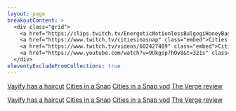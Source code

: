 ```yaml
---
layout: page
breakoutContent: >
  <div class="grid">
    <a href="https://clips.twitch.tv/EnergeticMotionlessBulgogiHoneyBadger" class="embed">Vayify has a haircut</a>
    <a href="https://www.twitch.tv/citiesinasnap" class="embed">Cities in a Snap</a>
    <a href="https://www.twitch.tv/videos/602427409" class="embed">Cities in a Snap vod</a>
    <a href="https://www.youtube.com/watch?v=9Ukgsp7hOv8&t=321s" class="embed">The Verge review</a>
  </div>
eleventyExcludeFromCollections: true
---
```


<a href="https://clips.twitch.tv/EnergeticMotionlessBulgogiHoneyBadger" class="embed">Vayify has a haircut</a>
<a href="https://www.twitch.tv/citiesinasnap" class="embed">Cities in a Snap</a>
<a href="https://www.twitch.tv/videos/602427409" class="embed">Cities in a Snap vod</a>
<a href="https://www.youtube.com/watch?v=9Ukgsp7hOv8&t=321s" class="embed">The Verge review</a>

<div class="grid">
  <a href="https://clips.twitch.tv/EnergeticMotionlessBulgogiHoneyBadger" class="embed">Vayify has a haircut</a>
  <a href="https://www.twitch.tv/citiesinasnap" class="embed">Cities in a Snap</a>
  <a href="https://www.twitch.tv/videos/602427409" class="embed">Cities in a Snap vod</a>
  <a href="https://www.youtube.com/watch?v=9Ukgsp7hOv8&t=321s" class="embed">The Verge review</a>
</div>
